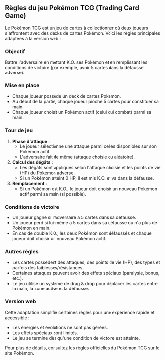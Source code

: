 ## Règles du jeu Pokémon TCG (Trading Card Game)

Le Pokémon TCG est un jeu de cartes à collectionner où deux joueurs s'affrontent avec des decks de cartes Pokémon. Voici les règles principales adaptées à la version web :

### Objectif
Battre l'adversaire en mettant K.O. ses Pokémon et en remplissant les conditions de victoire (par exemple, avoir 5 cartes dans la défausse adverse).

### Mise en place
- Chaque joueur possède un deck de cartes Pokémon.
- Au début de la partie, chaque joueur pioche 5 cartes pour constituer sa main.
- Chaque joueur choisit un Pokémon actif (celui qui combat) parmi sa main.

### Tour de jeu
1. **Phase d'attaque** :
   - Le joueur sélectionne une attaque parmi celles disponibles sur son Pokémon actif.
   - L'adversaire fait de même (attaque choisie ou aléatoire).
2. **Calcul des dégâts** :
   - Les dégâts sont appliqués selon l'attaque choisie et les points de vie (HP) du Pokémon adverse.
   - Si un Pokémon atteint 0 HP, il est mis K.O. et va dans la défausse.
3. **Remplacement** :
   - Si un Pokémon est K.O., le joueur doit choisir un nouveau Pokémon actif parmi sa main (si possible).

### Conditions de victoire
- Un joueur gagne si l'adversaire a 5 cartes dans sa défausse.
- Un joueur perd si lui-même a 5 cartes dans sa défausse ou n'a plus de Pokémon en main.
- En cas de double K.O., les deux Pokémon sont défaussés et chaque joueur doit choisir un nouveau Pokémon actif.

### Autres règles
- Les cartes possèdent des attaques, des points de vie (HP), des types et parfois des faiblesses/résistances.
- Certaines attaques peuvent avoir des effets spéciaux (paralysie, bonus, etc.).
- Le jeu utilise un système de drag & drop pour déplacer les cartes entre la main, la zone active et la défausse.

### Version web
Cette adaptation simplifie certaines règles pour une expérience rapide et accessible :
- Les énergies et évolutions ne sont pas gérées.
- Les effets spéciaux sont limités.
- Le jeu se termine dès qu'une condition de victoire est atteinte.

Pour plus de détails, consultez les règles officielles du Pokémon TCG sur le site Pokémon.
